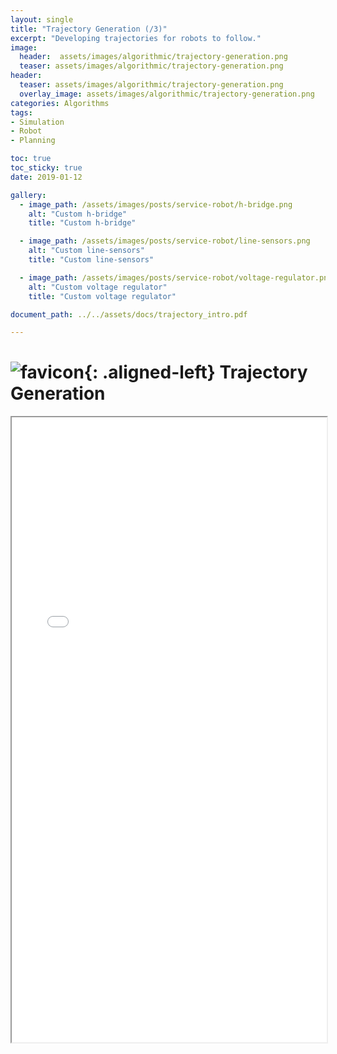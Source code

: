 ```yaml
---
layout: single
title: "Trajectory Generation (/3)"
excerpt: "Developing trajectories for robots to follow."
image:
  header:  assets/images/algorithmic/trajectory-generation.png
  teaser: assets/images/algorithmic/trajectory-generation.png
header:
  teaser: assets/images/algorithmic/trajectory-generation.png
  overlay_image: assets/images/algorithmic/trajectory-generation.png
categories: Algorithms
tags:
- Simulation
- Robot
- Planning

toc: true
toc_sticky: true
date: 2019-01-12

gallery:
  - image_path: /assets/images/posts/service-robot/h-bridge.png
    alt: "Custom h-bridge"
    title: "Custom h-bridge"

  - image_path: /assets/images/posts/service-robot/line-sensors.png
    alt: "Custom line-sensors"
    title: "Custom line-sensors"

  - image_path: /assets/images/posts/service-robot/voltage-regulator.png
    alt: "Custom voltage regulator"
    title: "Custom voltage regulator"

document_path: ../../assets/docs/trajectory_intro.pdf

---
```


# ![favicon](/assets/images/favicon.ico){: .aligned-left} Trajectory Generation

<iframe src="{{ page.document_path }}" width="100%" height="1000px"></iframe>
